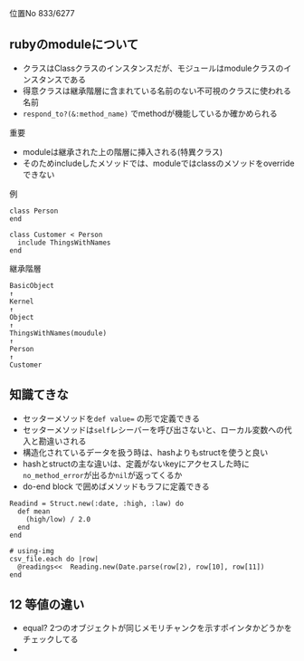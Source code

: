 位置No 833/6277
## rubyのmoduleについて

- クラスはClassクラスのインスタンスだが、モジュールはmoduleクラスのインスタンスである
- 得意クラスは継承階層に含まれている名前のない不可視のクラスに使われる名前
- `respond_to?(&:method_name)` でmethodが機能しているか確かめられる

重要
- moduleは継承された上の階層に挿入される(特異クラス)
- そのためincludeしたメソッドでは、moduleではclassのメソッドをoverrideできない

例
```
class Person
end

class Customer < Person
  include ThingsWithNames
end
```

継承階層

```
BasicObject
↑
Kernel
↑
Object
↑
ThingsWithNames(moudule)
↑
Person
↑
Customer
```

## 知識てきな

- セッターメソッドを`def value=` の形で定義できる
- セッターメソッドは`self`レシーバーを呼び出さないと、ローカル変数への代入と勘違いされる
- 構造化されているデータを扱う時は、hashよりもstructを使うと良い
- hashとstructの主な違いは、定義がないkeyにアクセスした時に`no_method_error`が出るか`nil`が返ってくるか
- do-end block で囲めばメソッドもラフに定義できる

```
Readind = Struct.new(:date, :high, :law) do
  def mean
    (high/low) / 2.0
  end
end

# using-img
csv_file.each do |row|
  @readings<<  Reading.new(Date.parse(row[2), row[10], row[11])
end

```

## 12 等値の違い

- equal? 2つのオブジェクトが同じメモリチャンクを示すポインタかどうかをチェックしてる
- 


